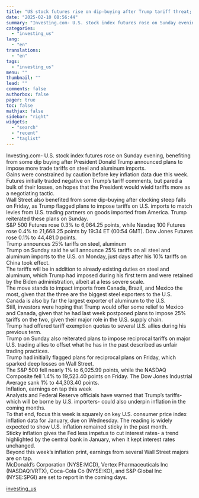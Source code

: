 ```yaml
---
title: "US stock futures rise on dip-buying after Trump tariff threat; inflation awaited"
date: "2025-02-10 08:56:44"
summary: "Investing.com- U.S. stock index futures rose on Sunday evening, benefiting from some dip buying after President Donald Trump announced plans to impose more trade tariffs on steel and aluminum imports. Gains were constrained by caution before key inflation data due this week. Futures initially traded negative on Trump’s tariff comments,..."
categories:
  - "investing_us"
lang:
  - "en"
translations:
  - "en"
tags:
  - "investing_us"
menu: ""
thumbnail: ""
lead: ""
comments: false
authorbox: false
pager: true
toc: false
mathjax: false
sidebar: "right"
widgets:
  - "search"
  - "recent"
  - "taglist"
---
```


Investing.com- U.S. stock index futures rose on Sunday evening, benefiting from some dip buying after President Donald Trump announced plans to impose more trade tariffs on steel and aluminum imports.   
Gains were constrained by caution before key inflation data due this week.   
Futures initially traded negative on Trump’s tariff comments, but pared a bulk of their losses, on hopes that the President would wield tariffs more as a negotiating tactic.   
Wall Street also benefited from some dip-buying after clocking steep falls on Friday, as Trump flagged plans to impose tariffs on U.S. imports to match levies from U.S. trading partners on goods imported from America. Trump reiterated these plans on Sunday.   
S&P 500 Futures rose 0.3% to 6,064.25 points, while Nasdaq 100 Futures rose 0.4% to 21,668.25 points by 19:34 ET (00:54 GMT). Dow Jones Futures rose 0.1% to 44,481.0 points.   
Trump announces 25% tariffs on steel, aluminum   
Trump on Sunday said he will announce 25% tariffs on all steel and aluminum imports to the U.S. on Monday, just days after his 10% tariffs on China took effect.   
The tariffs will be in addition to already existing duties on steel and aluminum, which Trump had imposed during his first term and were retained by the Biden administration, albeit at a less severe scale.   
The move stands to impact imports from Canada, Brazil, and Mexico the most, given that the three are the biggest steel exporters to the U.S.  
Canada is also by far the largest exporter of aluminum to the U.S.  
Still, investors were hoping that Trump would offer some relief to Mexico and Canada, given that he had last week postponed plans to impose 25% tariffs on the two, given their major role in the U.S. supply chain.  
Trump had offered tariff exemption quotas to several U.S. allies during his previous term.   
Trump on Sunday also reiterated plans to impose reciprocal tariffs on major U.S. trading allies to offset what he has in the past described as unfair trading practices.   
Trump had initially flagged plans for reciprocal plans on Friday, which sparked deep losses on Wall Street.   
The S&P 500 fell nearly 1% to 6,025.99 points, while the NASDAQ Composite fell 1.4% to 19,523.40 points on Friday. The Dow Jones Industrial Average sank 1% to 44,303.40 points.  
Inflation, earnings on tap this week  
Analysts and Federal Reserve officials have warned that Trump’s tariffs- which will be borne by U.S. importers- could also underpin inflation in the coming months.   
To that end, focus this week is squarely on key U.S. consumer price index inflation data for January, due on Wednesday. The reading is widely expected to show U.S. inflation remained sticky in the past month.  
Sticky inflation gives the Fed less impetus to cut interest rates- a trend highlighted by the central bank in January, when it kept interest rates unchanged.   
Beyond this week’s inflation print, earnings from several Wall Street majors are on tap.   
McDonald’s Corporation (NYSE:MCD), Vertex Pharmaceuticals Inc (NASDAQ:VRTX), Coca-Cola Co (NYSE:KO), and S&P Global Inc (NYSE:SPGI) are set to report in the coming days.

[investing_us](https://www.investing.com/news/stock-market-news/us-stock-futures-rise-on-dipbuying-after-trump-tariff-threat-inflation-awaited-3857957)
